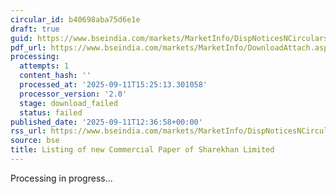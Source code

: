 ```yaml
---
circular_id: b40698aba75d6e1e
draft: true
guid: https://www.bseindia.com/markets/MarketInfo/DispNoticesNCirculars.aspx?Noticeid={9047B4B3-8614-4263-91E2-6DE3A39D81FB}&noticeno=20250911-66&dt=09/11/2025&icount=66&totcount=86&flag=0
pdf_url: https://www.bseindia.com/markets/MarketInfo/DownloadAttach.aspx?id=20250911-66&attachedId=
processing:
  attempts: 1
  content_hash: ''
  processed_at: '2025-09-11T15:25:13.301058'
  processor_version: '2.0'
  stage: download_failed
  status: failed
published_date: '2025-09-11T12:36:58+00:00'
rss_url: https://www.bseindia.com/markets/MarketInfo/DispNoticesNCirculars.aspx?Noticeid={9047B4B3-8614-4263-91E2-6DE3A39D81FB}&noticeno=20250911-66&dt=09/11/2025&icount=66&totcount=86&flag=0
source: bse
title: Listing of new Commercial Paper of Sharekhan Limited
---
```


Processing in progress...